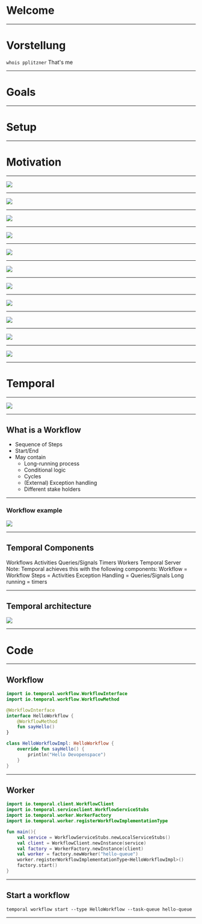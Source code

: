 # Welcome

---

# Vorstellung
`whois pplitzner`
That's me

---

# Goals

---

# Setup

---

# Motivation

----

![](https://pplitzner.github.io/images/temporal-devopenspace/img1.png)

----

![](https://pplitzner.github.io/images/temporal-devopenspace/img2.png)

----

![](https://pplitzner.github.io/images/temporal-devopenspace/img3.png)

----

![](https://pplitzner.github.io/images/temporal-devopenspace/img4.png)

----

![](https://pplitzner.github.io/images/temporal-devopenspace/img5.png)

----

![](https://pplitzner.github.io/images/temporal-devopenspace/img6.png)

----

![](https://pplitzner.github.io/images/temporal-devopenspace/img7.png)

----

![](https://pplitzner.github.io/images/temporal-devopenspace/img8.png)

----

![](https://pplitzner.github.io/images/temporal-devopenspace/img9.png)

----

![](https://pplitzner.github.io/images/temporal-devopenspace/img10.png)

----

![](https://pplitzner.github.io/images/temporal-devopenspace/img14.png)

---

# Temporal

----


![](https://pplitzner.github.io/images/temporal-devopenspace/temporal_history2.png)

----

## What is a Workflow

* Sequence of Steps
* Start/End
* May contain
  * Long-running process
  * Conditional logic
  * Cycles
  * (External) Exception handling
  * Different stake holders

----

### Workflow example

![](https://pplitzner.github.io/images/temporal-devopenspace/expense-report-workflow-diagram.png)

----

## Temporal Components

Workflows <i class="fas fa-project-diagram"></i>
Activities <i class="fas fa-running"></i>
Queries/Signals <i class="fas fa-bolt"></i>
Timers <i class="fas fa-clock"></i>
Workers <i class="fas fa-cogs"></i>
Temporal Server <i class="fas fa-server"></i>
Note:
Temporal achieves this with the following components:
Workflow = Workflow
Steps = Activities
Exception Handling = Queries/Signals
Long running = timers

---

## Temporal architecture

![](https://pplitzner.github.io/images/temporal-devopenspace/temporal_architecture.png)

---

# Code

----

## Workflow

``` kotlin [1-14|1-2,4,6|5,7-8|10-14]
import io.temporal.workflow.WorkflowInterface
import io.temporal.workflow.WorkflowMethod

@WorkflowInterface
interface HelloWorkflow {
    @WorkflowMethod
    fun sayHello()
}

class HelloWorkflowImpl: HelloWorkflow {
    override fun sayHello() {
        println("Hello Devopenspace")
    }
}
```

----

## Worker

``` kotlin [1-13|7|8|9|10|11|12]
import io.temporal.client.WorkflowClient
import io.temporal.serviceclient.WorkflowServiceStubs
import io.temporal.worker.WorkerFactory
import io.temporal.worker.registerWorkflowImplementationType

fun main(){
    val service = WorkflowServiceStubs.newLocalServiceStubs()
    val client = WorkflowClient.newInstance(service)
    val factory = WorkerFactory.newInstance(client)
    val worker = factory.newWorker("hello-queue")
    worker.registerWorkflowImplementationType<HelloWorkflowImpl>()
    factory.start()
}
```

<!-- .slide: style="font-size: 36px;" -->

----

## Start a workflow

```
temporal workflow start --type HelloWorkflow --task-queue hello-queue
```
<!-- .slide: style="font-size: 36px;" -->

---








